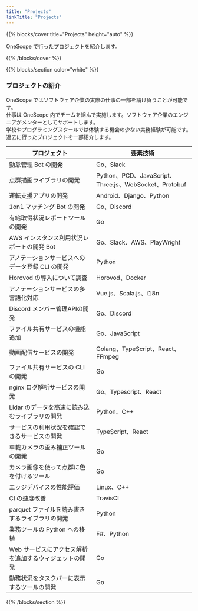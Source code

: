 ```yaml
---
title: "Projects"
linkTitle: "Projects"
---
```


{{% blocks/cover title="Projects" height="auto" %}}

OneScope で行ったプロジェクトを紹介します。

{{% /blocks/cover %}}

{{% blocks/section color="white" %}}

### プロジェクトの紹介

OneScope ではソフトウェア企業の実際の仕事の一部を請け負うことが可能です。   
仕事は OneScope 内でチームを組んで実施します。ソフトウェア企業のエンジニアがメンターとしてサポートします。   
学校やプログラミングスクールでは体験する機会の少ない実務経験が可能です。  
過去に行ったプロジェクトを一部紹介します。

|プロジェクト                                           |要素技術                                              |
|-------------------------------------------------------|------------------------------------------------------|
|勤怠管理 Bot の開発                                    |Go、Slack                                             |
|点群描画ライブラリの開発                               |Python、PCD、JavaScript、Three.js、WebSocket、Protobuf|
|運転支援アプリの開発                                   |Android、Django、Python                               |
|1on1 マッチング Bot の開発                             |Go、Discord                                           |
|有給取得状況レポートツールの開発                       |Go                                                    |
|AWS インスタンス利用状況レポートの開発 Bot             |Go、Slack、AWS、PlayWright                            |
|アノテーションサービスへのデータ登録 CLI の開発        |Python                                                |
|Horovod の導入について調査                             |Horovod、Docker                                       |
|アノテーションサービスの多言語化対応                   |Vue.js、Scala.js、i18n                                |
|Discord メンバー管理APIの開発                          |Go、Discord                                           |
|ファイル共有サービスの機能追加                         |Go、JavaScript                                        |
|動画配信サービスの開発                                 |Golang、TypeScript、React、FFmpeg                     |
|ファイル共有サービスの CLI の開発                      |Go                                                    |
|nginx ログ解析サービスの開発                           |Go、Typescript、React                                 |
|Lidar のデータを高速に読み込むライブラリの開発         |Python、C++                                           |
|サービスの利用状況を確認できるサービスの開発           |TypeScript、React                                     |
|車載カメラの歪み補正ツールの開発                       |Go                                                    |
|カメラ画像を使って点群に色を付けるツール               |Go                                                    |
|エッジデバイスの性能評価                               |Linux、C++                                            |
|CI の速度改善                                          |TravisCI                                              |
|parquet ファイルを読み書きするライブラリの開発         |Python                                                |
|業務ツールの Python への移植                           |F#、Python                                            |
|Web サービスにアクセス解析を追加するウィジェットの開発 |Go                                                    |
|勤務状況をタスクバーに表示するツールの開発             |Go                                                    |

{{% /blocks/section %}}
